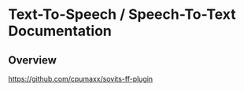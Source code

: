 # Text-To-Speech / Speech-To-Text Documentation

## Overview



https://github.com/cpumaxx/sovits-ff-plugin